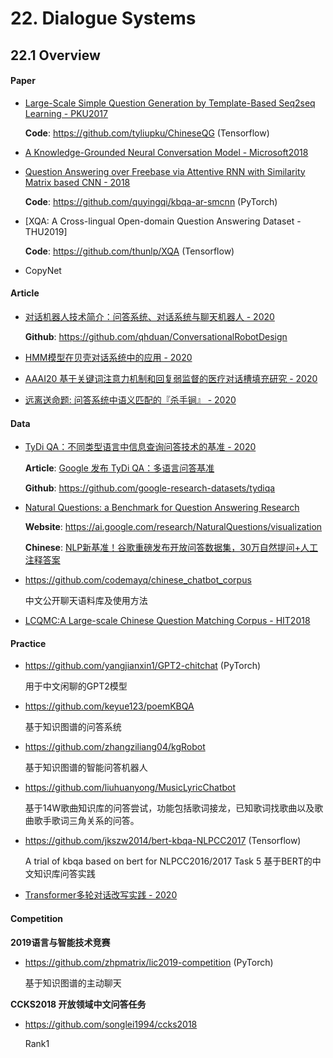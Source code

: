 # 22. Dialogue Systems

## 22.1 Overview

#### Paper

- [Large-Scale Simple Question Generation by Template-Based Seq2seq Learning - PKU2017](http://tcci.ccf.org.cn/conference/2017/papers/1066.pdf)

    **Code**: <https://github.com/tyliupku/ChineseQG> (Tensorflow)

- [A Knowledge-Grounded Neural Conversation Model - Microsoft2018](https://arxiv.org/abs/1702.01932)

- [Question Answering over Freebase via Attentive RNN with Similarity Matrix based CNN - 2018](https://arxiv.org/abs/1804.03317v2)

    **Code**: <https://github.com/quyingqi/kbqa-ar-smcnn> (PyTorch)

- [XQA: A Cross-lingual Open-domain Question Answering Dataset - THU2019]

    **Code**: <https://github.com/thunlp/XQA> (Tensorflow)

- CopyNet


#### Article

- [对话机器人技术简介：问答系统、对话系统与聊天机器人 - 2020](https://mp.weixin.qq.com/s/K8FUn4F3LD2JAAfn7nvUUw)

    **Github**: <https://github.com/qhduan/ConversationalRobotDesign>

- [HMM模型在贝壳对话系统中的应用 - 2020](https://mp.weixin.qq.com/s?__biz=MzI3ODgwODA2MA==&mid=2247488053&idx=3&sn=b075a65c16b2b9f72061bde6db296c1f)

- [AAAI20 基于关键词注意力机制和回复弱监督的医疗对话槽填充研究 - 2020](https://mp.weixin.qq.com/s?__biz=MzIxMjAzNDY5Mg==&mid=2650797127&idx=1&sn=f309a091e910e61198b1864b028f51eb)

- [远离送命题: 问答系统中语义匹配的『杀手锏』 - 2020](https://mp.weixin.qq.com/s/eyM8RTjtl3FOF5jyLe3Sig)


#### Data

- [TyDi QA：不同类型语言中信息查询问答技术的基准 - 2020](https://google-research-datasets.github.io/tydiqa/)

    **Article**: [Google 发布 TyDi QA：多语言问答基准](https://mp.weixin.qq.com/s/mLtz0ezNwoh8cd-5Mfka1Q)

    **Github**: <https://github.com/google-research-datasets/tydiqa>

- [Natural Questions: a Benchmark for Question Answering Research](https://ai.google/research/pubs/pub47761)

    **Website**: <https://ai.google.com/research/NaturalQuestions/visualization>

    **Chinese**: [NLP新基准！谷歌重磅发布开放问答数据集，30万自然提问+人工注释答案](http://www.sohu.com/a/291408751_642762)

- <https://github.com/codemayq/chinese_chatbot_corpus>

    中文公开聊天语料库及使用方法

- [LCQMC:A Large-scale Chinese Question Matching Corpus - HIT2018](https://www.aclweb.org/anthology/C18-1166/)


#### Practice

- <https://github.com/yangjianxin1/GPT2-chitchat> (PyTorch)

    用于中文闲聊的GPT2模型

- <https://github.com/keyue123/poemKBQA>

    基于知识图谱的问答系统

- <https://github.com/zhangziliang04/kgRobot>

    基于知识图谱的智能问答机器人

- <https://github.com/liuhuanyong/MusicLyricChatbot>

    基于14W歌曲知识库的问答尝试，功能包括歌词接龙，已知歌词找歌曲以及歌曲歌手歌词三角关系的问答。

- <https://github.com/jkszw2014/bert-kbqa-NLPCC2017> (Tensorflow)

    A trial of kbqa based on bert for NLPCC2016/2017 Task 5  基于BERT的中文知识库问答实践

- [Transformer多轮对话改写实践 - 2020](https://mp.weixin.qq.com/s/jBGGO4GSE05XaO0U7cjnhQ)


#### Competition

**2019语言与智能技术竞赛**

- <https://github.com/zhpmatrix/lic2019-competition> (PyTorch)

    基于知识图谱的主动聊天


**CCKS2018 开放领域中文问答任务**

- <https://github.com/songlei1994/ccks2018>

    Rank1